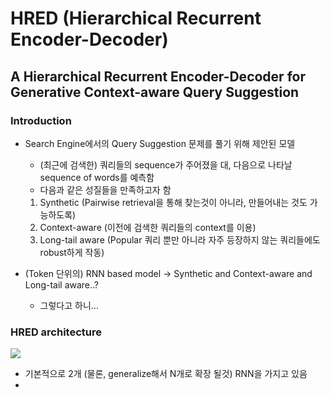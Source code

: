 # HRED \(Hierarchical Recurrent Encoder-Decoder\)



## A Hierarchical Recurrent Encoder-Decoder for Generative Context-aware Query Suggestion

### Introduction

* Search Engine에서의 Query Suggestion 문제를 풀기 위해 제안된 모델
  * \(최근에 검색한\) 쿼리들의 sequence가 주어졌을 대, 다음으로 나타날 sequence of words를 예측함
  * 다음과 같은 성질들을 만족하고자 함

  1. Synthetic \(Pairwise retrieval을 통해 찾는것이 아니라, 만들어내는 것도 가능하도록\)
  2. Context-aware \(이전에 검색한 쿼리들의 context를 이용\)
  3. Long-tail aware \(Popular 쿼리 뿐만 아니라 자주 등장하지 않는 쿼리들에도 robust하게 작동\)
* \(Token 단위의\) RNN based model -&gt; Synthetic and Context-aware and Long-tail aware..?
  * 그렇다고 하니...

### HRED architecture

![](https://adriancolyer.files.wordpress.com/2016/06/hred-fig-1.png)

* 기본적으로 2개 \(물론, generalize해서 N개로 확장 될것\) RNN을 가지고 있음
* 


